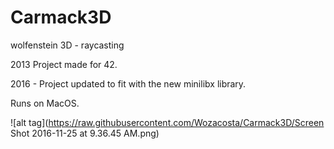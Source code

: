 # Carmack3D
wolfenstein 3D - raycasting


2013
Project made for 42.

2016 - Project updated to fit with the new minilibx library.

Runs on MacOS.

![alt tag](https://raw.githubusercontent.com/Wozacosta/Carmack3D/Screen Shot 2016-11-25 at 9.36.45 AM.png)
